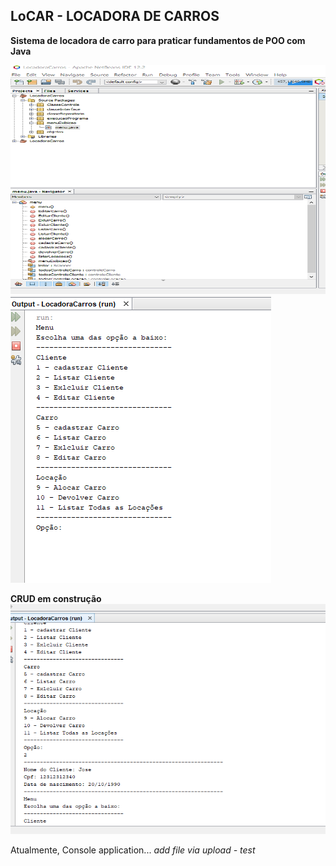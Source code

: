 
## LoCAR - LOCADORA DE CARROS

**Sistema de locadora de carro para praticar fundamentos de POO com Java**<br />

![Pack](https://github.com/JM-2/LoCAR-Java/blob/main/img/2/pack2.png)
![Menu1](https://github.com/JM-2/LoCAR-java/blob/main/img/Menu1.png)

**CRUD em construção**
![ListaClientes](https://github.com/JM-2/LoCAR-java/blob/main/img/ListaClientes.png)

Atualmente, Console application...
_add file via upload - test_
